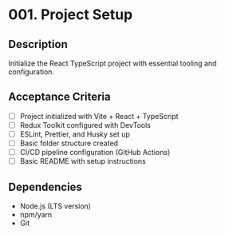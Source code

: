 # 001. Project Setup

## Description
Initialize the React TypeScript project with essential tooling and configuration.

## Acceptance Criteria
- [ ] Project initialized with Vite + React + TypeScript
- [ ] Redux Toolkit configured with DevTools
- [ ] ESLint, Prettier, and Husky set up
- [ ] Basic folder structure created
- [ ] CI/CD pipeline configuration (GitHub Actions)
- [ ] Basic README with setup instructions

## Dependencies
- Node.js (LTS version)
- npm/yarn
- Git
